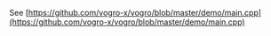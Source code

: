 See [https://github.com/vogro-x/vogro/blob/master/demo/main.cpp](https://github.com/vogro-x/vogro/blob/master/demo/main.cpp)